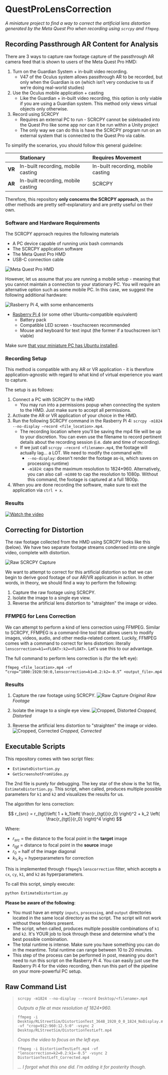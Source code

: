 # QuestProLensCorrection

_A miniature project to find a way to correct the artificial lens distortion generated by the Meta Quest Pro when recording using `scrcpy` and `ffmpeg`._

## Recording Passthrough AR Content for Analysis

There are 3 ways to capture raw footage capture of the passthrough AR camera feed that is shown to users of the Meta Quest Pro HMD:

1. Turn on the Guardian System + in-built video recording.
    * V47 of the Oculus system allows passthrough AR to be recorded, but only when the Guardian is on (which isn’t very conducive to us if we’re doing real-world studies)
2. Use the Oculus mobile application + casting
    * Like the Guardian + in-built video recording, this option is only viable if you are using a Guardian system. This method only views virtual objects only otherwise.
3. Record using SCRCPY
    * Requires an external PC to run - SCRCPY cannot be sideloaded into the Quest Pro like some app nor can it be run within a Unity project
    * The only way we can do this is have the SCRCPY program run on an external system that is connected to the Quest Pro via cable.

To simplify the scenarios, you should follow this general guideline:

||**Stationary**|**Requires Movement**|
|:--|:--|:--|
|**VR**|In-built recording, mobile casting|In-built recording, mobile casting|
|**AR**|In-built recording, mobile casting|SCRCPY|

Therefore, this repository **only concerns the SCRCPY approach**, as the other methods are pretty self-explanatory and are pretty useful on their own.

### Software and Hardware Requirements

The SCRCPY approach requires the following materials

* A PC device capable of running unix bash commands
* The SCRCPY application software
* The Meta Quest Pro HMD
* USB-C connection cable

![Meta Quest Pro HMD](./README/quest_pro_hmd.jpg)

However, let us assume that you are running a mobile setup - meaning that you cannot maintain a connection to your stationary PC. You will require an alternative option such as some mobile PC. In this case, we suggest the following additional hardware:

![Rasberry Pi 4, with some enhancements](./README/rasberry_pi.jpg)

* [Rasberry Pi 4](https://www.raspberrypi.com/products/raspberry-pi-4-model-b/) (or some other Ubuntu-compatible equivalent)
    * Battery pack
    * Compatible LED screen - touchscreen recommended
    * Mouse and keyboard for text input (the former if a touchscreen isn't viable)

Make sure [that your miniature PC has Ubuntu installed](https://ubuntu.com/tutorials/how-to-install-ubuntu-desktop-on-raspberry-pi-4#1-overview).

### Recording Setup

This method is compatible with any AR or VR application - it is therefore application-agnostic with regard to what kind of virtual experience you want to capture.

The setup is as follows:

1. Connect a PC with SCRCPY to the HMD
    * You may run into a permissions popup when connecting the system to the HMD. Just make sure to accept all permissions.
2. Activate the AR or VR application of your choice in the HMD.
3. Run the following SCRCPY command in the Rasberry Pi 4: `scrcpy -m1824 --no-display –record <file_location>.mp4`.
    * The recording location where you'll be saving the mp4 file will be up to your discretion. You can even use the filename to record pertinent details about the recording session (i.e. date and time of recording).
    - If we just call `scrcpy –record <filename>.mp4`, the footage will actually lag… a LOT. We need to modify the command with:
        - `--no-display`: doesn't render the footage as-is, which saves on processing runtime) 
        - `-m1824`: caps the maximum resolution to 1824*960. Alternatively, you can also call `-m1080` to cap the resolution to 1080p. Without this command, the footage is captured at a full 1800p.
4. When you are done recording the software, make sure to exit the application via `ctrl + x`.

### Results

[![Watch the video](./README/captured_footage.png)](https://youtu.be/zhfMPfGJFuc)

## Correcting for Distortion

The raw footage collected from the HMD using SCRCPY looks like this (below). We have two separate footage streams condensed into one single video, complete with distortion.

![Raw SCRCPY Capture](./README/raw_scrcpy_capture.png)

We want to attempt to correct for this artificial distortion so that we can begin to derive good footage of our AR/VR application in action. In other words, in theory, we should find a way to perform the following:

1. Capture the raw footage using SCRCPY.
2. Isolate the image to a single eye view.
3. Reverse the artificial lens distortion to "straighten" the image or video.

### FFMPEG for Lens Correction

We can attempt to perform a kind of lens correction using FFMPEG. Similar to SCRCPY, FFMPEG is a command-line tool that allows users to modify images, videos, audio, and other media-related content. Luckily, FFMPEG comes with a command to correct for lens distortion: literally `lenscorrection=k1=<FLOAT>:k2=<FLOAT>`. Let's use this to our advantage.

The full command to perform lens correction is (for the left eye):

````
ffmpeg <file_location>.mp4 -vf “crop=”1800:1920:50:0,lenscorrection=k1=0.2:k2=-0.5” <output_file>.mp4
````

### Results

1. Capture the raw footage using SCRCPY.
![Raw Capture](./README/results_1.png)
_Original Raw Footage_

2. Isolate the image to a single eye view.
![Cropped, Distorted](./README/results_2.png)
_Cropped, Distorted_

3. Reverse the artificial lens distortion to "straighten" the image or video.
![Cropped, Corrected](./README/results_3.png)
_Cropped, Corrected_


## Executable Scripts

This repository comes with two script files:

* `EstimateDistortion.py`
* `GetScreenshotFromVideo.py`

The 2nd file is purely for debugging. The key star of the show is the 1st file, `EstimateDistortion.py`. This script, when called, produces multiple possible parameters for `k1` and `k2` and visualizes the results for us.

The algorithm for lens correction:

$$
r_{src} = r_{tgt}\left( 1 + k_1\left( \frac{r_{tgt}}{r_0} \right)^2 + k_2 \left( \frac{r_{tgt}}{r_0} \right)^4 \right)
$$

Where:

* $r_{src}$ = the distance to the focal point in the **target** image
* $r_{tgt}$ = distance to focal point in the **source** image
* $r_0$ = half of the image diagonal
* $k_1, k_2$ = hyperparameters for correction

This is implemented through `ffmpeg`’s `lenscorrection` filter, which accepts a `cx`, `cy`, `k1`, and `k2` as hyperparameters.

To call this script, simply execute:

````bash
python EstimateDistortion.py
````

**Please be aware of the following**:

* You must have an empty `inputs`, `processing`, and `output` directories located in the same local directory as the script. The script will not work without these folders present.
* The script, when called, produces multiple possible combinations of `k1` and `k2`. It's YOUR job to look through these and determine what's the best possible combination.
* The total runtime is intense. Make sure you have something you can do in the meantime. Total runtime can range between 10 to 20 minutes.
* This step of the process can be performed in post, meaning you don't need to run this script on the Rasberry Pi 4. You can easily just use the Rasberry Pi 4 for the video recording, then run this part of the pipeline on your more-powerful PC setup.

##  Raw Command List

>````
>scrcpy -m1824 --no-display --record Desktop/<filename>.mp4
>````
>_Outputs a file at max resolution of 1824*960._

>````
>ffmpeg -i Desktop/RLStreetSim/DistortionTest_3648_1920_0_0_1824_NoDisplay.mp4 -vf "crop=912:960:12.5:0" -vsync 2 Desktop/RLStreetSim/DistortionTestLeft.mp4
>````
>_Crops the video to focus on the left eye._

>````
>ffmpeg -i DistortionTestLeft.mp4 -vf "lenscorrection=k2=0.2:k1=-0.5" -vsync 2 DistortionTestLeft_Corrected.mp4
>````
>_... I forgot what this one did. I'm adding it for posterity though._